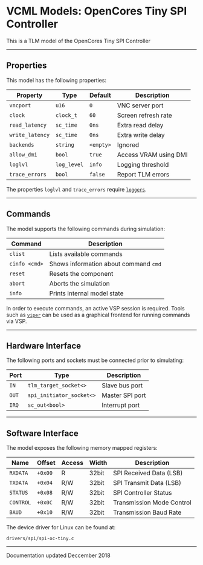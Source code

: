 # VCML Models: OpenCores Tiny SPI Controller
This is a TLM model of the OpenCores Tiny SPI Controller

----
## Properties
This model has the following properties:

| Property        | Type        | Default    | Description           |
| --------------- | ----------- | ---------- | --------------------- |
| `vncport`       | `u16`       | `0`        | VNC server port       |
| `clock`         | `clock_t`   | `60`       | Screen refresh rate   |
| `read_latency`  | `sc_time`   | `0ns`      | Extra read delay      |
| `write_latency` | `sc_time`   | `0ns`      | Extra write delay     |
| `backends`      | `string`    | `<empty>`  | Ignored               |
| `allow_dmi`     | `bool`      | `true`     | Access VRAM using DMI |
| `loglvl`        | `log_level` | `info`     | Logging threshold     |
| `trace_errors`  | `bool`      | `false`    | Report TLM errors     |

The properties `loglvl` and `trace_errors` require [`loggers`](../logging.md).


----
## Commands
The model supports the following commands during simulation:

| Command       | Description                           |
| ------------- | ------------------------------------- |
| `clist`       | Lists available commands              |
| `cinfo <cmd>` | Shows information about command `cmd` |
| `reset`       | Resets the component                  |
| `abort`       | Aborts the simulation                 |
| `info`        | Prints internal model state           |

In order to execute commands, an active VSP session is required. Tools such
as [`viper`](https://github.com/janweinstock/viper/) can be used as a
graphical frontend for running commands via VSP.

----
## Hardware Interface
The following ports and sockets must be connected prior to simulating:

| Port  | Type                     | Description     |
| ----- | ------------------------ | --------------- |
| `IN`  | `tlm_target_socket<>`    | Slave bus port  |
| `OUT` | `spi_initiator_socket<>` | Master SPI port |
| `IRQ` | `sc_out<bool>`           | Interrupt port  |

----
## Software Interface
The model exposes the following memory mapped registers:

| Name      | Offset  | Access | Width | Description               |
| --------- | ------- | ------ | ----- | ------------------------- |
| `RXDATA`  | `+0x00` |  R     | 32bit | SPI Received Data (LSB)   |
| `TXDATA`  | `+0x04` |  R/W   | 32bit | SPI Transmit Data (LSB)   |
| `STATUS`  | `+0x08` |  R/W   | 32bit | SPI Controller Status     |
| `CONTROL` | `+0x0C` |  R/W   | 32bit | Transmission Mode Control |
| `BAUD`    | `+0x10` |  R/W   | 32bit | Transmission Baud Rate    |

The device driver for Linux can be found at:
```
drivers/spi/spi-oc-tiny.c
```

----
Documentation updated Deccember 2018
